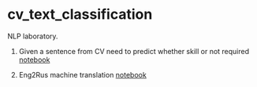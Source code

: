 # cv_text_classification
NLP laboratory.  

1) Given a sentence from CV need to predict whether  skill or not required [notebook](sentence_classification.ipynb)


2) Eng2Rus machine translation [notebook](translation_transformer.ipynb)
